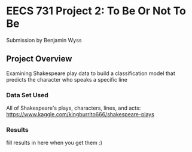 # EECS 731 Project 2: To Be Or Not To Be
Submission by Benjamin Wyss

## Project Overview

Examining Shakespeare play data to build a classification model that predicts the character who speaks a specific line

### Data Set Used

All of Shakespeare's plays, characters, lines, and acts: https://www.kaggle.com/kingburrito666/shakespeare-plays

### Results

fill results in here when you get them :)
